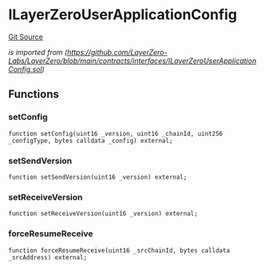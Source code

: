 # ILayerZeroUserApplicationConfig
[Git Source](https://github.com/malda-protocol/malda-lending/blob/413dc9221d099e8e0b7a9a3f94769f4666aaf31b/src\interfaces\external\layerzero\ILayerZeroUserApplicationConfig.sol)

*is imported from
(https://github.com/LayerZero-Labs/LayerZero/blob/main/contracts/interfaces/ILayerZeroUserApplicationConfig.sol)*


## Functions
### setConfig


```solidity
function setConfig(uint16 _version, uint16 _chainId, uint256 _configType, bytes calldata _config) external;
```

### setSendVersion


```solidity
function setSendVersion(uint16 _version) external;
```

### setReceiveVersion


```solidity
function setReceiveVersion(uint16 _version) external;
```

### forceResumeReceive


```solidity
function forceResumeReceive(uint16 _srcChainId, bytes calldata _srcAddress) external;
```

